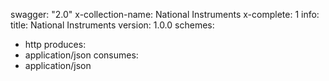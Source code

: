 swagger: "2.0"
x-collection-name: National Instruments
x-complete: 1
info:
  title: National Instruments
  version: 1.0.0
schemes:
- http
produces:
- application/json
consumes:
- application/json